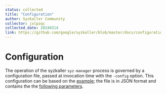 ```yaml
---
status: collected
title: "Configuration"
author: Syzkaller Community
collector: jxlpzqc
collected_date: 20240314
link: https://github.com/google/syzkaller/blob/master/docs/configuration.md
---
```


# Configuration

The operation of the syzkaller `syz-manager` process is governed by a
configuration file, passed at invocation time with the `-config` option.
This configuration can be based on the [example](/pkg/mgrconfig/testdata/qemu.cfg);
the file is in JSON format and contains the the [following parameters](/pkg/mgrconfig/config.go).
